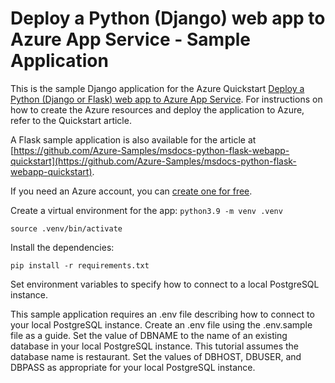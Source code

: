 # Deploy a Python (Django) web app to Azure App Service - Sample Application

This is the sample Django application for the Azure Quickstart [Deploy a Python (Django or Flask) web app to Azure App Service](https://docs.microsoft.com/en-us/azure/app-service/quickstart-python).  For instructions on how to create the Azure resources and deploy the application to Azure, refer to the Quickstart article.

A Flask sample application is also available for the article at [https://github.com/Azure-Samples/msdocs-python-flask-webapp-quickstart](https://github.com/Azure-Samples/msdocs-python-flask-webapp-quickstart).

If you need an Azure account, you can [create one for free](https://azure.microsoft.com/en-us/free/).

Create a virtual environment for the app:
`python3.9 -m venv .venv`

`source .venv/bin/activate`

Install the dependencies:

`pip install -r requirements.txt`

Set environment variables to specify how to connect to a local PostgreSQL instance.

This sample application requires an .env file describing how to connect to your local PostgreSQL instance. Create an .env file using the .env.sample file as a guide. Set the value of DBNAME to the name of an existing database in your local PostgreSQL instance. This tutorial assumes the database name is restaurant. Set the values of DBHOST, DBUSER, and DBPASS as appropriate for your local PostgreSQL instance.